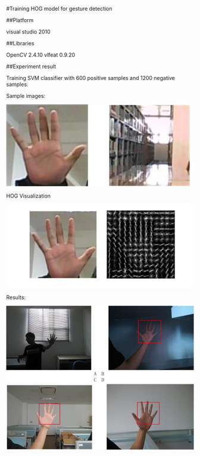#Training HOG model for gesture detection


##Platform

visual studio 2010

##Libraries

OpenCV 2.4.10
vlfeat 0.9.20

##Experiment result

Training SVM classifier with 600 positive samples and 1200 negative samples.

Sample images:

![image](https://github.com/flyingzhao/Gesture-Recognition-HOG/blob/master/hog-visualization/example.jpg)<br>

HOG Visualization

![image](https://github.com/flyingzhao/Gesture-Recognition-HOG/blob/master/hog-visualization/hogvisual.jpg)<br>

Results:

![image](https://github.com/flyingzhao/Gesture-Recognition-HOG/blob/master/hog-visualization/result.jpg)<br>
